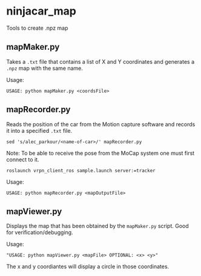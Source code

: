 # ninjacar_map
Tools to create .npz map

## mapMaker.py

  Takes a `.txt` file that contains a list of X and Y coordinates and generates a `.npz` map with the same name.

  Usage:
  ```
  USAGE: python mapMaker.py <coordsFile>
  ```
## mapRecorder.py

  Reads the position of the car from the Motion capture software and records it into a specified `.txt` file.
  
  ```
  sed 's/alec_parkour/<name-of-car>/' mapRecorder.py
  ```
  Note: To be able to receive the pose from the MoCap system one must first connect to it.
  ```
  roslaunch vrpn_client_ros sample.launch server:=tracker
  ```

  Usage:
  ```
  USAGE: python mapRecorder.py <mapOutputFile>
  ```
## mapViewer.py

  Displays the map that has been obtained by the `mapMaker.py` script. Good for verification/debugging.
  
  Usage:
  ```
  "USAGE: python mapViewer.py <mapFile> OPTIONAL: <x> <y>"
  ```
  The x and y coordiantes will display a circle in those coordinates.
  
